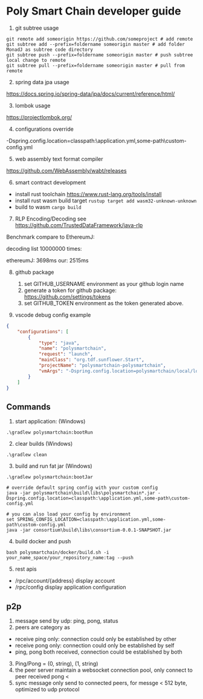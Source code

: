 # Poly Smart Chain developer guide

1. git subtree usage

```shell script
git remote add someorigin https://github.com/someproject # add remote
git subtree add --prefix=foldername someorigin master # add folder MonadJ as subtree code directory
git subtree push --prefix=foldername someorigin master # push subtree local change to remote
git subtree pull --prefix=foldername someorigin master # pull from remote 
```

2. spring data jpa usage

https://docs.spring.io/spring-data/jpa/docs/current/reference/html/

3. lombok usage

https://projectlombok.org/

4. configurations override

-Dspring.config.location=classpath:\application.yml,some-path\custom-config.yml

5. web assembly text format compiler

https://github.com/WebAssembly/wabt/releases

6. smart contract development

- install rust toolchain https://www.rust-lang.org/tools/install
- install rust wasm build target ```rustup target add wasm32-unknown-unknown``` 
- build to wasm ```cargo build ```

7. RLP Encoding/Decoding see https://github.com/TrustedDataFramework/java-rlp

Benchmark compare to EthereumJ:

decoding list 10000000 times: 

ethereumJ: 3698ms 
our: 2515ms

8. github package

    1. set GITHUB_USERNAME environment as your github login name
    2. generate a token for github package: https://github.com/settings/tokens
    3. set GITHUB_TOKEN environment as the token generated above. 

9. vscode debug config example

```json
{
    "configurations": [
        {
            "type": "java",
            "name": "polysmartchain",
            "request": "launch",
            "mainClass": "org.tdf.sunflower.Start",
            "projectName": "polysmartchain-polysmartchain",
            "vmArgs": "-Dspring.config.location=polysmartchain/local/local-0.yml"
        }
    ]
}
```

## Commands

1. start application: (Windows) 

```.\gradlew polysmartchain:bootRun```

2. clear builds (Windows) 

```.\gradlew clean```

3. build and run fat jar (Windows)

```shell script
.\gradlew polysmartchain:bootJar       

# override default spring config with your custom config                     
java -jar polysmartchain\build\libs\polysmartchain*.jar -Dspring.config.location=classpath:\application.yml,some-path\custom-config.yml

# you can also load your config by environment
set SPRING_CONFIG_LOCATION=classpath:\application.yml,some-path\custom-config.yml 
java -jar consortium\build\libs\consortium-0.0.1-SNAPSHOT.jar
```  

4. build docker and push
 
```shell script
bash polysmartchain/docker/build.sh -i your_name_space/your_repository_name:tag --push
```

5. rest apis

- /rpc/account/{address} display account 
- /rpc/config display application configuration


## p2p 

1. message send by udp: ping, pong, status
2. peers are category as 
  - receive ping only: connection could only be established by other
  - receive pong only: connection could only be established by self
  - ping, pong both received, connection could be established by both


3. Ping/Pong = (0, string), (1, string)
4. the peer server maintain a websocket connection pool, only connect to peer received pong < 
5. sync message only send to connected peers, for messge < 512 byte, optimized to udp protocol
